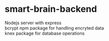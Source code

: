 # smart-brain-backend
Nodejs server with express <br/>
bcrypt npm package for handling encryted data <br/>
knex package for database operations
